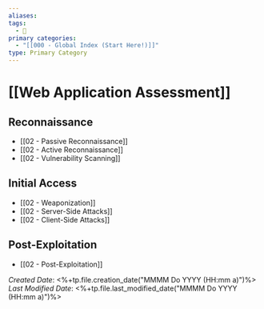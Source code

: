 ```yaml
---
aliases: 
tags:
  - 🥇
primary categories:
  - "[[000 - Global Index (Start Here!)]]"
type: Primary Category
---
```

# [[Web Application Assessment]]

## Reconnaissance
* [[02 - Passive Reconnaissance]]
* [[02 - Active Reconnaissance]]
* [[02 - Vulnerability Scanning]] 

## Initial Access
* [[02 - Weaponization]]
* [[02 - Server-Side Attacks]]
* [[02 - Client-Side Attacks]]

## Post-Exploitation
* [[02 - Post-Exploitation]]

*Created Date*: <%+tp.file.creation_date("MMMM Do YYYY (HH:mm a)")%>
*Last Modified Date*: <%+tp.file.last_modified_date("MMMM Do YYYY (HH:mm a)")%>
